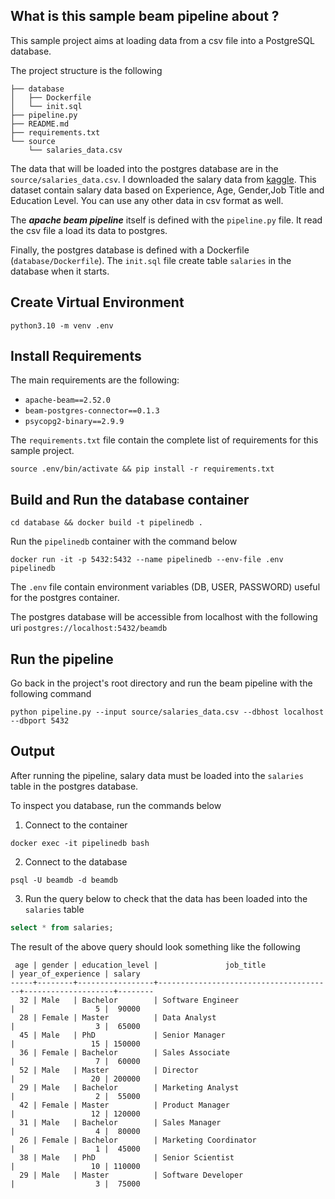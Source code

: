 ## What is this sample beam pipeline about ?
This sample project aims at loading data from a csv file into a PostgreSQL 
database.

The project structure is the following
```
├── database
│   ├── Dockerfile
│   └── init.sql
├── pipeline.py
├── README.md
├── requirements.txt
└── source
    └── salaries_data.csv
```

The data that will be loaded into the postgres database are in the 
```source/salaries_data.csv```. I downloaded the salary data from
[kaggle](https://www.kaggle.com/datasets/mohithsairamreddy/salary-data).
This dataset contain salary data based on Experience, Age, Gender,Job Title and 
Education Level. You can use any other data in csv format as well.

The ***apache beam pipeline*** itself is defined with the ```pipeline.py``` 
file. It read the csv file a load its data to postgres.

Finally, the postgres database is defined with a Dockerfile 
(```database/Dockerfile```). The ```init.sql``` file create table 
```salaries``` in the database when it starts.


## Create Virtual Environment
```commandline
python3.10 -m venv .env
```

## Install Requirements

The main requirements are the following:
* ```apache-beam==2.52.0```
* ```beam-postgres-connector==0.1.3```
* ```psycopg2-binary==2.9.9```

The ```requirements.txt``` file contain the complete list of requirements
for this sample project.

```commandline
source .env/bin/activate && pip install -r requirements.txt
```

## Build and Run the database container

```commandline
cd database && docker build -t pipelinedb .
```
Run the ```pipelinedb``` container with the command below
```commandline
docker run -it -p 5432:5432 --name pipelinedb --env-file .env pipelinedb
```
The ```.env``` file contain environment variables (DB, USER, PASSWORD) useful for 
the postgres container.

The postgres database will be accessible from localhost with the following 
uri
```postgres://localhost:5432/beamdb```

## Run the pipeline

Go back in the project's root directory and run the beam pipeline with the 
following command

```commandline
python pipeline.py --input source/salaries_data.csv --dbhost localhost --dbport 5432
```

## Output

After running the pipeline, salary data must be loaded into the ``salaries`` 
table in the postgres database.

To inspect you database, run the commands below

1. Connect to the container
```commandline
docker exec -it pipelinedb bash
```
2. Connect to the database
```commandline
psql -U beamdb -d beamdb
```
3. Run the query below to check that the data has been loaded into the 
```salaries``` table
```sql
select * from salaries;
```
The result of the above query should look something like the following
```
 age | gender | education_level |               job_title               | year_of_experience | salary 
-----+--------+-----------------+---------------------------------------+--------------------+--------
  32 | Male   | Bachelor        | Software Engineer                     |                  5 |  90000
  28 | Female | Master          | Data Analyst                          |                  3 |  65000
  45 | Male   | PhD             | Senior Manager                        |                 15 | 150000
  36 | Female | Bachelor        | Sales Associate                       |                  7 |  60000
  52 | Male   | Master          | Director                              |                 20 | 200000
  29 | Male   | Bachelor        | Marketing Analyst                     |                  2 |  55000
  42 | Female | Master          | Product Manager                       |                 12 | 120000
  31 | Male   | Bachelor        | Sales Manager                         |                  4 |  80000
  26 | Female | Bachelor        | Marketing Coordinator                 |                  1 |  45000
  38 | Male   | PhD             | Senior Scientist                      |                 10 | 110000
  29 | Male   | Master          | Software Developer                    |                  3 |  75000
```






